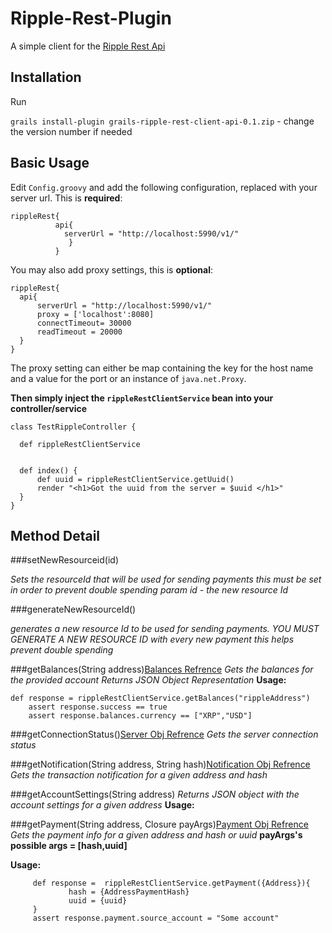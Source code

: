 Ripple-Rest-Plugin
==================

A simple client for the [Ripple Rest Api](https://dev.ripple.com/#introduction) 

## Installation
Run  

`grails install-plugin grails-ripple-rest-client-api-0.1.zip` - change the version number if needed


## Basic Usage

Edit `Config.groovy` and add the following configuration, replaced with your server url. 
This is **required**:

    rippleRest{
              api{
                serverUrl = "http://localhost:5990/v1/"
                 }
              }

You may also add proxy settings, this is **optional**:

  ```
  rippleRest{
    api{
        serverUrl = "http://localhost:5990/v1/"
        proxy = ['localhost':8080]
        connectTimeout= 30000
        readTimeout = 20000
    }
  }
  ```
  The proxy setting can either be map containing the key for the host name and a value for the port or an instance of `java.net.Proxy`.
  
  
  **Then simply inject the `rippleRestClientService` bean into your controller/service**
  ```
  class TestRippleController {

    def rippleRestClientService


    def index() {
        def uuid = rippleRestClientService.getUuid()
        render "<h1>Got the uuid from the server = $uuid </h1>"
    }
  }
  ```
## Method Detail

###setNewResourceid(id)


*Sets the resourceId that will be used for sending payments*
*this must be set in order to prevent double spending*
*param id - the new resource Id*


###generateNewResourceId()


*generates a new resource Id to be used for sending payments.*
*YOU MUST GENERATE A NEW RESOURCE ID*
*with every new payment*
*this helps prevent double spending*

###getBalances(String address)[Balances Refrence](https://dev.ripple.com/#account-balances)
*Gets the balances for the provided account*
*Returns JSON Object Representation*
**Usage:**


    def response = rippleRestClientService.getBalances("rippleAddress")
        assert response.success == true
        assert response.balances.currency == ["XRP","USD"]

###getConnectionStatus()[Server Obj Refrence](https://dev.ripple.com/#get-server-status)
*Gets the server connection status*


###getNotification(String address, String hash)[Notification Obj Refrence](https://dev.ripple.com/#checking-notifications)
*Gets the transaction notification for a given address and hash*


     
###getAccountSettings(String address)
*Returns JSON object with the account settings for a given address*
**Usage:**


###getPayment(String address, Closure payArgs)[Payment Obj Refrence](https://dev.ripple.com/#confirming-a-payment)
*Gets the payment info for a given address and hash or uuid*
**payArgs's  possible args = [hash,uuid]**

**Usage:**
         
         
         def response =  rippleRestClientService.getPayment({Address}){
                 hash = {AddressPaymentHash}
                 uuid = {uuid}
         }
         assert response.payment.source_account = "Some account"
         
         

